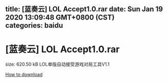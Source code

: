 
title: [蓝奏云]   LOL Accept1.0.rar
date: Sun Jan 19 2020 13:09:48 GMT+0800 (CST)    
categories: baidu
---

# [蓝奏云]   LOL Accept1.0.rar
size: 620.50 kB
 LOL单版自动接受游戏对局工具V1.1
 

[How to download](https://bpcam.bemobtrk.com/go/2ceec3aa-1ca2-46d6-b9ff-aaa5c184517c?jno=602)